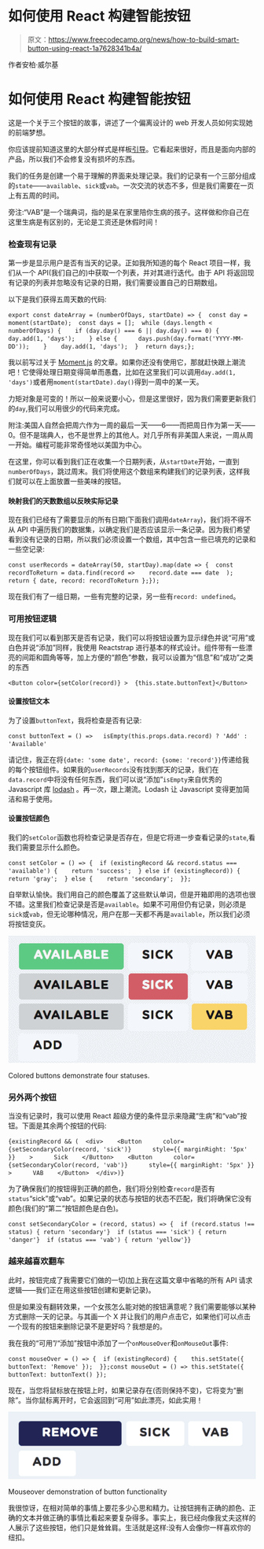 # 如何使用 React 构建智能按钮

> 原文：<https://www.freecodecamp.org/news/how-to-build-smart-button-using-react-1a7628341b4a/>

作者安柏·威尔基

# 如何使用 React 构建智能按钮

这是一个关于三个按钮的故事，讲述了一个偏离设计的 web 开发人员如何实现她的前端梦想。

你应该提前知道这里的大部分样式是样板[引导](https://getbootstrap.com/)。它看起来很好，而且是面向内部的产品，所以我们不会修复没有损坏的东西。

我们的任务是创建一个易于理解的界面来处理记录。我们的记录有一个三部分组成的`state`——`available`、`sick`或`vab`。一次交流的状态不多，但是我们需要在一页上有五周的时间。

旁注:“VAB”是一个瑞典词，指的是呆在家里陪你生病的孩子。这样做和你自己在这里生病是有区别的，无论是工资还是休假时间！

### 检查现有记录

第一步是显示用户是否有当天的记录。正如我所知道的每个 React 项目一样，我们从一个 API(我们自己的)中获取一个列表，并对其进行迭代。由于 API 将返回现有记录的列表并忽略没有记录的日期，我们需要设置自己的日期数组。

以下是我们获得五周天数的代码:

```
export const dateArray = (numberOfDays, startDate) => {  const day = moment(startDate);  const days = [];  while (days.length < numberOfDays) {    if (day.day() === 6 || day.day() === 0) {      day.add(1, 'days');    } else {      days.push(day.format('YYYY-MM-DD'));    }    day.add(1, 'days');  }  return days;};
```

我以前写过关于 [Moment.js](https://momentjs.com/) 的文章。如果你还没有使用它，那就赶快跟上潮流吧！它使得处理日期变得简单而愚蠢，比如在这里我们可以调用`day.add(1, 'days')`或者用`moment(startDate).day()`得到一周中的某一天。

力矩对象是可变的！所以一般来说要小心，但是这里很好，因为我们需要更新我们的`day`,我们可以用很少的代码来完成。

附注:美国人自然会把周六作为一周的最后一天——6——而把周日作为第一天——0。但不是瑞典人，也不是世界上的其他人。对几乎所有非美国人来说，一周从周一开始。编程可能非常奇怪地以美国为中心。

在这里，你可以看到我们正在收集一个日期列表，从`startDate`开始，一直到`numberOfDays`，跳过周末。我们将使用这个数组来构建我们的记录列表，这样我们就可以在上面放置一些美味的按钮。

#### 映射我们的天数数组以反映实际记录

现在我们已经有了需要显示的所有日期(下面我们调用`dateArray`)，我们将不得不从 API 中遍历我们的数据集，以确定我们是否应该显示一条记录。因为我们希望看到没有记录的日期，所以我们必须设置一个数组，其中包含一些已填充的记录和一些空记录:

```
const userRecords = dateArray(50, startDay).map(date => {  const recordToReturn = data.find(record =>    record.date === date  );  return { date, record: recordToReturn };});
```

现在我们有了一组日期，一些有完整的记录，另一些有`record: undefined`。

### 可用按钮逻辑

现在我们可以看到那天是否有记录，我们可以将按钮设置为显示绿色并说“可用”或白色并说“添加”同样，我使用 Reactstrap 进行基本的样式设计。组件带有一些漂亮的间距和圆角等等，加上方便的“颜色”参数，我可以设置为“信息”和“成功”之类的东西

```
<Button color={setColor(record)} >  {this.state.buttonText}</Button>
```

#### 设置按钮文本

为了设置`buttonText`，我将检查是否有记录:

```
const buttonText = () =>   isEmpty(this.props.data.record) ? 'Add' : 'Available'
```

请记住，我正在将`{date: 'some date', record: {some: 'record'}}`传递给我的每个按钮组件。如果我的`userRecords`没有找到那天的记录，我们在`data.record`中将没有任何东西，我们可以说“添加”`isEmpty`来自优秀的 Javascript 库 [lodash](https://lodash.com) 。再一次，跟上潮流。Lodash 让 Javascript 变得更加简洁和易于使用。

#### 设置按钮颜色

我们的`setColor`函数也将检查记录是否存在，但是它将进一步查看记录的`state`,看我们需要显示什么颜色。

```
const setColor = () => {  if (existingRecord && record.status === 'available') {    return 'success';  } else if (existingRecord)) {    return 'gray';  } else {    return 'secondary';  }};
```

自举默认愉快。我们用自己的颜色覆盖了这些默认单词，但是开箱即用的选项也很不错。这里我们检查记录是否是`available`。如果不可用但仍有记录，则必须是`sick`或`vab`，但无论哪种情况，用户在那一天都不再是`available`，所以我们必须将按钮变灰。

![1*J73Qzjq_mkMta6f8QMKiPQ](img/577e59b4c394784916904bc5b4d08905.png)

Colored buttons demonstrate four statuses.

### 另外两个按钮

当没有记录时，我可以使用 React 超级方便的条件显示来隐藏“生病”和“vab”按钮。下面是其余两个按钮的代码:

```
{existingRecord && (  <div>    <Button      color={setSecondaryColor(record, 'sick')}      style={{ marginRight: '5px' }}    >      Sick    </Button>    <Button      color={setSecondaryColor(record, 'vab')}      style={{ marginRight: '5px' }}    >      VAB    </Button>  </div>)}
```

为了确保我们的按钮得到正确的颜色，我们将分别检查`record`是否有`status`“sick”或“vab”。如果记录的状态与按钮的状态不匹配，我们将确保它没有颜色(我们的“第二”按钮颜色是白色)。

```
const setSecondaryColor = (record, status) => {  if (record.status !== status) { return 'secondary'}  if (status === 'sick') { return 'danger'}  if (status === 'vab') { return 'yellow'}}
```

### 越来越喜欢翻车

此时，按钮完成了我需要它们做的一切(加上我在这篇文章中省略的所有 API 请求逻辑——我们正在用这些按钮创建和更新记录)。

但是如果没有翻转效果，一个女孩怎么能对她的按钮满意呢？我们需要能够以某种方式删除一天的记录。与其画一个 X 并让我们的用户点击它，如果他们可以点击一个现有的按钮来删除记录不是更好吗？我想是的。

我在我的“可用”/“添加”按钮中添加了一个`onMouseOver`和`onMouseOut`事件:

```
const mouseOver = () => {  if (existingRecord) {    this.setState({ buttonText: 'Remove' });  }};const mouseOut = () => this.setState({ buttonText: buttonText() });
```

现在，当您将鼠标放在按钮上时，如果记录存在(否则保持不变)，它将变为“删除”。当你鼠标离开时，它会返回到“可用”如此漂亮，如此实用！

![1*IB6lPh5Ol4oSQ44X6nioxw](img/9e3d8dfbf5037a604280849ffcfd8453.png)

Mouseover demonstration of button functionality

我很惊讶，在相对简单的事情上要花多少心思和精力。让按钮拥有正确的颜色、正确的文本并做正确的事情比看起来要复杂得多。事实上，我已经向像我丈夫这样的人展示了这些按钮，他们只是耸耸肩。生活就是这样:没有人会像你一样喜欢你的纽扣。